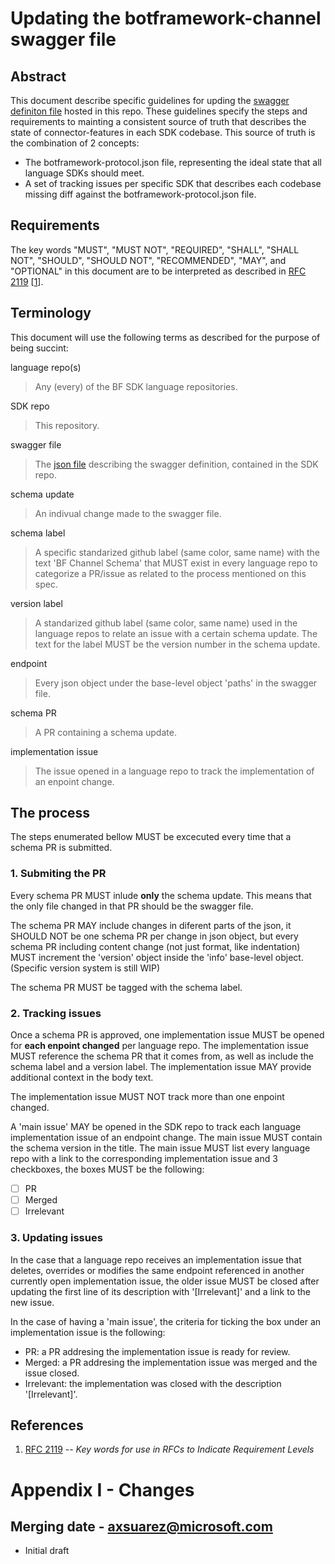# Updating the botframework-channel swagger file

## Abstract
This document describe specific guidelines for upding the [swagger definiton file](https://github.com/microsoft/botframework-sdk/blob/master/specs/botframework-protocol/botframework-channel.json) hosted in this repo. These guidelines specify the steps and requirements to mainting a consistent source of truth that describes the state of connector-features in each SDK codebase. This source of truth is the combination of 2 concepts:
* The botframework-protocol.json file, representing the ideal state that all language SDKs should meet.
* A set of tracking issues per specific SDK that describes each codebase missing diff against the botframework-protocol.json file.

## Requirements
The key words "MUST", "MUST NOT", "REQUIRED", "SHALL", "SHALL NOT", "SHOULD", "SHOULD NOT", "RECOMMENDED", "MAY", and "OPTIONAL" in this document are to be interpreted as described in [RFC 2119](https://tools.ietf.org/html/rfc2119) [[1](#References)].

## Terminology

This document will use the following terms as described for the purpose of being succint:

language repo(s)
> Any (every) of the BF SDK language repositories.

SDK repo
> This repository.

swagger file
> The [json file](https://github.com/microsoft/botframework-sdk/blob/master/specs/botframework-protocol/botframework-channel.json) describing the swagger definition, contained in the SDK repo.

schema update
> An indivual change made to the swagger file.

schema label
> A specific standarized github label (same color, same name) with the text 'BF Channel Schema' that MUST exist in every language repo to categorize a PR/issue as related to the process mentioned on this spec.

version label
> A standarized github label (same color, same name) used in the language repos to relate an issue with a certain schema update. The text for the label MUST be the version number in the schema update.

endpoint
> Every json object under the base-level object 'paths' in the swagger file.

schema PR
> A PR containing a schema update.

implementation issue
> The issue opened in a language repo to track the implementation of an enpoint change.

## The process
The steps enumerated bellow MUST be excecuted every time that a schema PR is submitted.

### 1. Submiting the PR
Every schema PR MUST inlude **only** the schema update. This means that the only file changed in that PR should be the swagger file.

The schema PR MAY include changes in diferent parts of the json, it SHOULD NOT be one schema PR per change in json object, but every schema PR including content change (not just format, like indentation) MUST increment the 'version' object inside the 'info' base-level object. (Specific version system is still WIP)

The schema PR MUST be tagged with the schema label.

### 2. Tracking issues

Once a schema PR is approved, one implementation issue MUST be opened for **each enpoint changed** per language repo. The implementation issue MUST reference the schema PR that it comes from, as well as include the schema label and a version label. The implementation issue MAY provide additional context in the body text.

The implementation issue MUST NOT track more than one enpoint changed.

A 'main issue' MAY be opened in the SDK repo to track each language implementation issue of an endpoint change. The main issue MUST contain the schema version in the title. The main issue MUST list every language repo with a link to the corresponding implementation issue and 3 checkboxes, the boxes MUST be the following:
- [ ] PR
- [ ] Merged
- [ ] Irrelevant

### 3. Updating issues

In the case that a language repo receives an implementation issue that deletes, overrides or modifies the same endpoint referenced in another currently open implementation issue, the older issue MUST be closed after updating the first line of its description with '[Irrelevant]' and a link to the new issue.

In the case of having a 'main issue', the criteria for ticking the box under an implementation issue is the following:
* PR: a PR addresing the implementation issue is ready for review.
* Merged: a PR addresing the implementation issue was merged and the issue closed.
* Irrelevant: the implementation was closed with the description '[Irrelevant]'.

## References

1. [RFC 2119](https://tools.ietf.org/html/rfc2119) -- *Key words for use in RFCs to Indicate Requirement Levels*

# Appendix I - Changes

## Merging date - axsuarez@microsoft.com

* Initial draft
